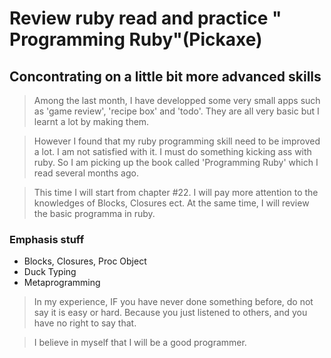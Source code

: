 # Review ruby read and practice " Programming Ruby"(Pickaxe)
## Concontrating on a little bit more advanced skills


> Among the last month, I have developped some very small apps such as 'game review', 'recipe box' and 'todo'. They are all very basic but I learnt a lot by making them.

> However I found that my ruby programming skill need to be improved a lot. I am not satisfied with it. I must do something kicking ass with ruby. So I am picking up the book called 'Programming Ruby' which I read several months ago.

> This time I will start from chapter #22. I will pay more attention to the knowledges of Blocks, Closures ect. At the same time, I will review the basic programma in ruby.

### Emphasis stuff

* Blocks, Closures, Proc Object
* Duck Typing
* Metaprogramming

> In my experience, IF you have never done something before, do not say it is easy or hard. Because you just listened to others, and you have no right to say that.

> I believe in myself that I will be a good programmer.
